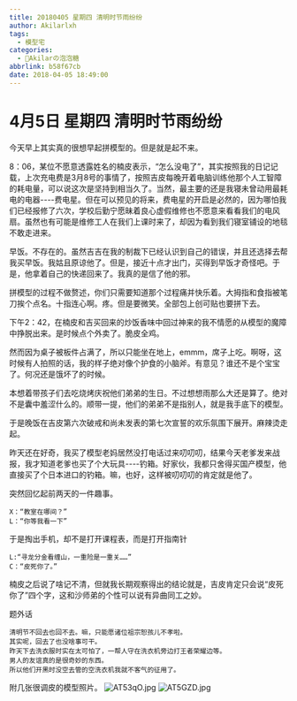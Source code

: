 ```yaml
---
title: 20180405 星期四 清明时节雨纷纷
author: Akilarlxh
tags:
  - 模型宅
categories:
  - 🍬Akilarの泡泡糖
abbrlink: b58f67cb
date: 2018-04-05 18:49:00
---
```

  # 4月5日 星期四 清明时节雨纷纷
  
今天早上其实真的很想早起拼模型的。但是就是起不来。

8：06，某位不愿意透露姓名的楠皮表示，“怎么没电了”，其实按照我的日记记载，上次充电费是3月8号的事情了，按照吉皮每晚开着电脑训练他那个人工智障的耗电量，可以说这次是坚持到相当久了。当然，最主要的还是我寝未曾动用最耗电的电器----费电星。但在可以预见的将来，费电星的开启是必然的，因为哪怕我们已经报修了六次，学校后勤宁愿昧着良心虚假维修也不愿意来看看我们的电风扇。虽然也有可能是维修工人在我们上课时来了，却因为看到我们寝室铺设的地毯不敢走进来。

早饭。不存在的。虽然吉吉在我的制裁下已经认识到自己的错误，并且还选择去帮我买早饭。我姑且原谅他了。但是，接近十点才出门，买得到早饭才奇怪吧。于是，他拿着自己的快递回来了。我真的是信了他的邪。

拼模型的过程不做赘述，你们只需要知道那个过程痛并快乐着。大拇指和食指被笔刀挨个点名。十指连心啊。疼。但是要微笑。全部包上创可贴也要拼下去。

下午2：42，在楠皮和吉买回来的炒饭香味中回过神来的我不情愿的从模型的魔障中挣脱出来。是时候点个外卖了。脆皮全鸡。

然而因为桌子被板件占满了，所以只能坐在地上，emmm，席子上吃。啊呀，这时候有人拍照的话，我的样子绝对像个护食的小脑斧。有意见？谁还不是个宝宝了。何况还是饿坏了的时候。

本想着带孩子们去吃烧烤庆祝他们弟弟的生日。不过想想雨那么大还是算了。绝对不是囊中羞涩什么的。顺带一提，他们的弟弟不是指别人，就是我手底下的模型。

于是晚饭在吉皮第六次破戒和尚未发表的第七次宣誓的欢乐氛围下展开。麻辣烫走起。

昨天还在好奇，我买了模型老妈居然没打电话过来叨叨叨，结果今天老爹发来战报，我才知道老爹也买了个大玩具----钓箱。好家伙，我都只舍得买国产模型，他直接买了个日本进口的钓箱。嘛，也好，这样被叨叨叨的肯定就是他了。

突然回忆起前两天的一件趣事。
```
X：“教室在哪间？”
L：“你等我看一下”
```
于是掏出手机，却不是打开课程表，而是打开指南针
```
L:“寻龙分金看缠山，一重险是一重关……”
C：“皮死你了。”
```
楠皮之后说了啥记不清，但就我长期观察得出的结论就是，吉皮肯定只会说“皮死你了”四个字，这和沙师弟的个性可以说有异曲同工之妙。

题外话
```
清明节不回去也回不去。嘛，只能愿诸位祖宗恕孩儿不孝啦。
其实呢，回去了也没啥事可干。
昨天下去洗衣服时实在太可怕了，一帮人守在洗衣机旁边打王者荣耀边等。
男人的友谊真的是很奇妙的东西。
所以他们开黑时没空去管的空洗衣机我就不客气的征用了。
````
附几张很调皮的模型照片。
![AT53qO.jpg](https://s2.ax1x.com/2019/04/10/AT53qO.jpg)
![AT5GZD.jpg](https://s2.ax1x.com/2019/04/10/AT5GZD.jpg)